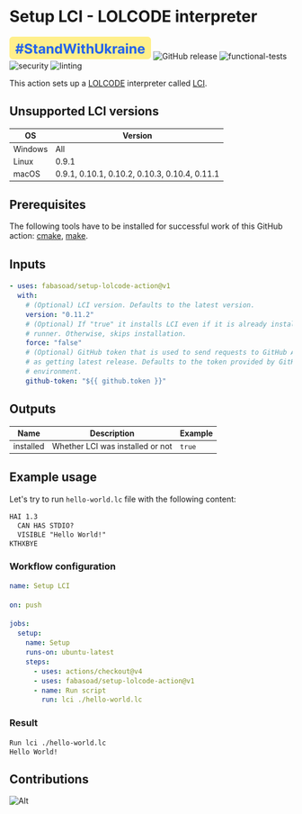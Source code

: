 # Setup LCI - LOLCODE interpreter

[![Stand With Ukraine](https://raw.githubusercontent.com/vshymanskyy/StandWithUkraine/main/badges/StandWithUkraine.svg)](https://stand-with-ukraine.pp.ua)
![GitHub release](https://img.shields.io/github/v/release/fabasoad/setup-lolcode-action?include_prereleases)
![functional-tests](https://github.com/fabasoad/setup-lolcode-action/actions/workflows/functional-tests.yml/badge.svg)
![security](https://github.com/fabasoad/setup-piet-action/actions/workflows/security.yml/badge.svg)
![linting](https://github.com/fabasoad/setup-lolcode-action/actions/workflows/linting.yml/badge.svg)

This action sets up a [LOLCODE](http://www.lolcode.org/) interpreter called [LCI](https://github.com/justinmeza/lci).

## Unsupported LCI versions

<!-- prettier-ignore-start -->
| OS      | Version                                       |
|---------|-----------------------------------------------|
| Windows | All                                           |
| Linux   | 0.9.1                                         |
| macOS   | 0.9.1, 0.10.1, 0.10.2, 0.10.3, 0.10.4, 0.11.1 |
<!-- prettier-ignore-end -->

## Prerequisites

The following tools have to be installed for successful work of this GitHub action:
[cmake](https://cmake.org), [make](https://www.gnu.org/software/make/manual/make.html).

## Inputs

```yaml
- uses: fabasoad/setup-lolcode-action@v1
  with:
    # (Optional) LCI version. Defaults to the latest version.
    version: "0.11.2"
    # (Optional) If "true" it installs LCI even if it is already installed on a
    # runner. Otherwise, skips installation.
    force: "false"
    # (Optional) GitHub token that is used to send requests to GitHub API such
    # as getting latest release. Defaults to the token provided by GitHub Actions
    # environment.
    github-token: "${{ github.token }}"
```

## Outputs

<!-- prettier-ignore-start -->
| Name      | Description                      | Example |
|-----------|----------------------------------|---------|
| installed | Whether LCI was installed or not | `true`  |
<!-- prettier-ignore-end -->

## Example usage

Let's try to run `hello-world.lc` file with the following content:

```cobol
HAI 1.3
  CAN HAS STDIO?
  VISIBLE "Hello World!"
KTHXBYE
```

### Workflow configuration

```yaml
name: Setup LCI

on: push

jobs:
  setup:
    name: Setup
    runs-on: ubuntu-latest
    steps:
      - uses: actions/checkout@v4
      - uses: fabasoad/setup-lolcode-action@v1
      - name: Run script
        run: lci ./hello-world.lc
```

### Result

```text
Run lci ./hello-world.lc
Hello World!
```

## Contributions

![Alt](https://repobeats.axiom.co/api/embed/9b6c378bb5c49b5d03f785f2db871e5cd96e46f6.svg "Repobeats analytics image")
